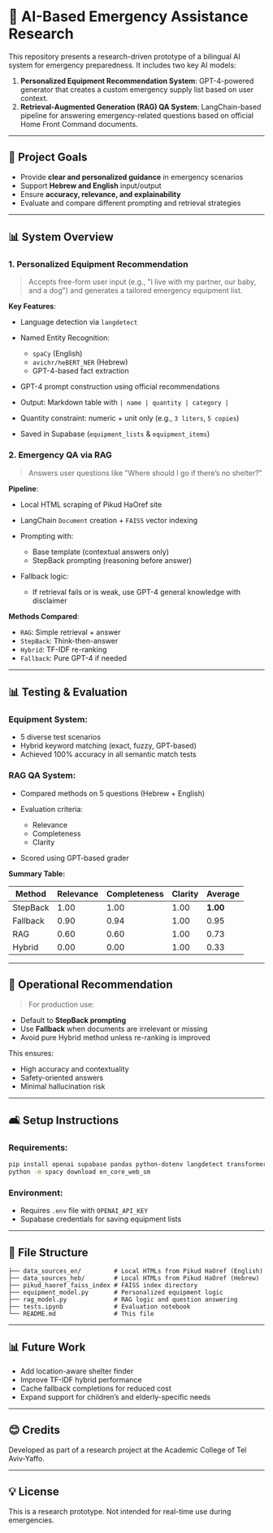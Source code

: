 # 📆 AI-Based Emergency Assistance Research

This repository presents a research-driven prototype of a bilingual AI system for emergency preparedness. It includes two key AI models:

1. **Personalized Equipment Recommendation System**: GPT-4-powered generator that creates a custom emergency supply list based on user context.
2. **Retrieval-Augmented Generation (RAG) QA System**: LangChain-based pipeline for answering emergency-related questions based on official Home Front Command documents.

---

## 🚀 Project Goals

* Provide **clear and personalized guidance** in emergency scenarios
* Support **Hebrew and English** input/output
* Ensure **accuracy, relevance, and explainability**
* Evaluate and compare different prompting and retrieval strategies

---

## 📊 System Overview

### 1. Personalized Equipment Recommendation

> Accepts free-form user input (e.g., "I live with my partner, our baby, and a dog") and generates a tailored emergency equipment list.

**Key Features**:

* Language detection via `langdetect`
* Named Entity Recognition:

  * `spaCy` (English)
  * `avichr/heBERT_NER` (Hebrew)
  * GPT-4-based fact extraction
* GPT-4 prompt construction using official recommendations
* Output: Markdown table with `| name | quantity | category |`
* Quantity constraint: numeric + unit only (e.g., `3 liters`, `5 copies`)
* Saved in Supabase (`equipment_lists` & `equipment_items`)

### 2. Emergency QA via RAG

> Answers user questions like "Where should I go if there’s no shelter?"

**Pipeline**:

* Local HTML scraping of Pikud HaOref site
* LangChain `Document` creation + `FAISS` vector indexing
* Prompting with:

  * Base template (contextual answers only)
  * StepBack prompting (reasoning before answer)
* Fallback logic:

  * If retrieval fails or is weak, use GPT-4 general knowledge with disclaimer

**Methods Compared**:

* `RAG`: Simple retrieval + answer
* `StepBack`: Think-then-answer
* `Hybrid`: TF-IDF re-ranking
* `Fallback`: Pure GPT-4 if needed

---

## 📊 Testing & Evaluation

### Equipment System:

* 5 diverse test scenarios
* Hybrid keyword matching (exact, fuzzy, GPT-based)
* Achieved 100% accuracy in all semantic match tests

### RAG QA System:

* Compared methods on 5 questions (Hebrew + English)
* Evaluation criteria:

  * Relevance
  * Completeness
  * Clarity
* Scored using GPT-based grader

**Summary Table:**

| Method   | Relevance | Completeness | Clarity | Average  |
| -------- | --------- | ------------ | ------- | -------- |
| StepBack | 1.00      | 1.00         | 1.00    | **1.00** |
| Fallback | 0.90      | 0.94         | 1.00    | 0.95     |
| RAG      | 0.60      | 0.60         | 1.00    | 0.73     |
| Hybrid   | 0.00      | 0.00         | 1.00    | 0.33     |

---

## 🚀 Operational Recommendation

> For production use:

* Default to **StepBack prompting**
* Use **Fallback** when documents are irrelevant or missing
* Avoid pure Hybrid method unless re-ranking is improved

This ensures:

* High accuracy and contextuality
* Safety-oriented answers
* Minimal hallucination risk

---

## 🛋️ Setup Instructions

### Requirements:

```bash
pip install openai supabase pandas python-dotenv langdetect transformers fuzzywuzzy spacy
python -m spacy download en_core_web_sm
```

### Environment:

* Requires `.env` file with `OPENAI_API_KEY`
* Supabase credentials for saving equipment lists

---

## 📂 File Structure

```
├── data_sources_en/         # Local HTMLs from Pikud HaOref (English)
├── data_sources_heb/        # Local HTMLs from Pikud HaOref (Hebrew)
├── pikud_haoref_faiss_index # FAISS index directory
├── equipment_model.py       # Personalized equipment logic
├── rag_model.py             # RAG logic and question answering
├── tests.ipynb              # Evaluation notebook
└── README.md                # This file
```

---

## 📊 Future Work

* Add location-aware shelter finder
* Improve TF-IDF hybrid performance
* Cache fallback completions for reduced cost
* Expand support for children’s and elderly-specific needs

---

## 😊 Credits

Developed as part of a research project at the Academic College of Tel Aviv-Yaffo.

---

## 💡 License

This is a research prototype. Not intended for real-time use during emergencies.
